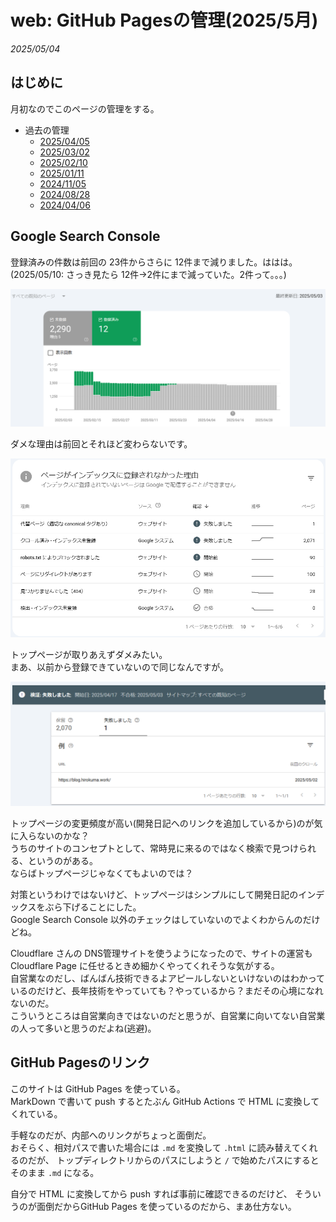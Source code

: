 # web: GitHub Pagesの管理(2025/5月)

_2025/05/04_

## はじめに

月初なのでこのページの管理をする。

* 過去の管理
  * [2025/04/05](/2025/04/20250405-web.html)
  * [2025/03/02](/2025/03/20250302-web.html)
  * [2025/02/10](/2025/02/20250210-web.html)
  * [2025/01/11](/2025/01/20250111-web.html)
  * [2024/11/05](/2024/11/20241105-web.html)
  * [2024/08/28](/2024/08/20240828-ghp.html)
  * [2024/04/06](/2024/04/20240406-githubio.html)

## Google Search Console

登録済みの件数は前回の 23件からさらに 12件まで減りました。ははは。  
(2025/05/10: さっき見たら 12件→2件にまで減っていた。2件って。。。)

![image](images/20250504a-1.png)

ダメな理由は前回とそれほど変わらないです。

![image](images/20250504a-3.png)

トップページが取りあえずダメみたい。  
まあ、以前から登録できていないので同じなんですが。

![image](images/20250504a-2.png)

トップページの変更頻度が高い(開発日記へのリンクを追加しているから)のが気に入らないのかな？  
うちのサイトのコンセプトとして、常時見に来るのではなく検索で見つけられる、というのがある。  
ならばトップページじゃなくてもよいのでは？

対策というわけではないけど、トップページはシンプルにして開発日記のインデックスをぶら下げることにした。  
Google Search Console 以外のチェックはしていないのでよくわからんのだけどね。

Cloudflare さんの DNS管理サイトを使うようになったので、サイトの運営も Cloudflare Page に任せるときめ細かくやってくれそうな気がする。  
自営業なのだし、ばんばん技術できるよアピールしないといけないのはわかっているのだけど、長年技術をやっていても？やっているから？まだその心境になれないのだ。  
こういうところは自営業向きではないのだと思うが、自営業に向いてない自営業の人って多いと思うのだよね(逃避)。

## GitHub Pagesのリンク

このサイトは GitHub Pages を使っている。  
MarkDown で書いて push するとたぶん GitHub Actions で HTML に変換してくれている。  

手軽なのだが、内部へのリンクがちょっと面倒だ。  
おそらく、相対パスで書いた場合には `.md` を変換して `.html` に読み替えてくれるのだが、
トップディレクトリからのパスにしようと `/` で始めたパスにするとそのまま `.md` になる。  

自分で HTML に変換してから push すれば事前に確認できるのだけど、
そういうのが面倒だからGitHub Pages を使っているのだから、まあ仕方ない。
